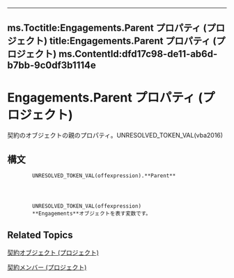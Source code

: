 

---
ms.Toctitle:Engagements.Parent プロパティ (プロジェクト)
title:Engagements.Parent プロパティ (プロジェクト)
ms.ContentId:dfd17c98-de11-ab6d-b7bb-9c0df3b1114e
---
# Engagements.Parent プロパティ (プロジェクト)




契約のオブジェクトの親のプロパティ。UNRESOLVED_TOKEN_VAL(vba2016)

## 構文

            UNRESOLVED_TOKEN_VAL(offexpression).**Parent**




            UNRESOLVED_TOKEN_VAL(offexpression)
            **Engagements**オブジェクトを表す変数です。



## Related Topics

[契約オブジェクト (プロジェクト)](4986802b-1d53-7bc6-0bc7-6a5b83855628.md)

[契約メンバー (プロジェクト)](a1851a7d-96e5-c523-4ccb-66c5a91220b0.md)




